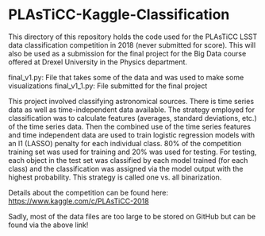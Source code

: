 # PLAsTiCC-Kaggle-Classification

This directory of this repository holds the code used for the PLAsTiCC LSST data classification competition in 2018 (never submitted for score). This will also be used as a submission for the final project for the Big Data course offered at Drexel University in the Physics department. 

final_v1.py: File that takes some of the data and was used to make some visualizations
final_v1_1.py: File submitted for the final project

This project involved classifying astronomical sources. There is time series data as well as time-independent data available. The strategy employed for classification was to calculate features (averages, standard deviations, etc.) of the time series data. Then the combined use of the time series features and time independent data are used to train logistic regression models with an l1 (LASSO) penalty for each individual class. 80% of the competition training set was used for training and 20% was used for testing. For testing, each object in the test set was classified by each model trained (for each class) and the classification was assigned via the model output with the highest probability. This strategy is called one vs. all binarization.

Details about the competition can be found here: https://www.kaggle.com/c/PLAsTiCC-2018

Sadly, most of the data files are too large to be stored on GitHub but can be found via the above link!
